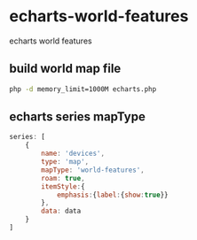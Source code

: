 # echarts-world-features
echarts world features

## build world map file
```bash
php -d memory_limit=1000M echarts.php
```
## echarts series mapType
```js
series: [
    {
        name: 'devices',
        type: 'map',
        mapType: 'world-features',
        roam: true,
        itemStyle:{
            emphasis:{label:{show:true}}
        },
        data: data
    }
]
```
